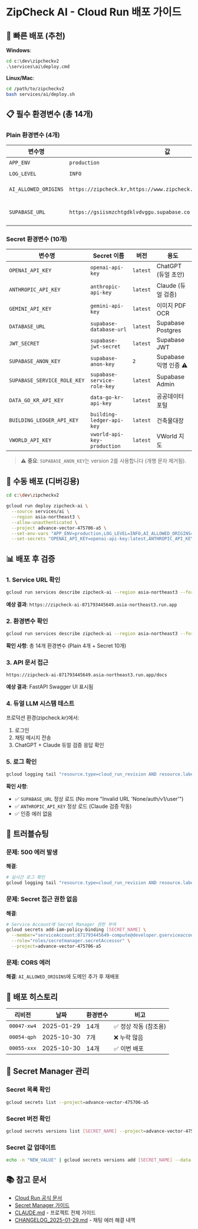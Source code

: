 # ZipCheck AI - Cloud Run 배포 가이드

## 🚀 빠른 배포 (추천)

**Windows**:
```cmd
cd c:\dev\zipcheckv2
.\services\ai\deploy.cmd
```

**Linux/Mac**:
```bash
cd /path/to/zipcheckv2
bash services/ai/deploy.sh
```

## 📋 필수 환경변수 (총 14개)

### Plain 환경변수 (4개)
| 변수명 | 값 | 설명 |
|--------|-----|------|
| `APP_ENV` | `production` | 운영 환경 |
| `LOG_LEVEL` | `INFO` | 로그 레벨 |
| `AI_ALLOWED_ORIGINS` | `https://zipcheck.kr,https://www.zipcheck.kr,http://localhost:3000` | CORS 허용 도메인 |
| `SUPABASE_URL` | `https://gsiismzchtgdklvdvggu.supabase.co` | Supabase 프로젝트 URL |

### Secret 환경변수 (10개)
| 변수명 | Secret 이름 | 버전 | 용도 |
|--------|-------------|------|------|
| `OPENAI_API_KEY` | `openai-api-key` | `latest` | ChatGPT (듀얼 초안) |
| `ANTHROPIC_API_KEY` | `anthropic-api-key` | `latest` | Claude (듀얼 검증) |
| `GEMINI_API_KEY` | `gemini-api-key` | `latest` | 이미지 PDF OCR |
| `DATABASE_URL` | `supabase-database-url` | `latest` | Supabase Postgres |
| `JWT_SECRET` | `supabase-jwt-secret` | `latest` | Supabase JWT |
| `SUPABASE_ANON_KEY` | `supabase-anon-key` | `2` | Supabase 익명 인증 ⚠️ |
| `SUPABASE_SERVICE_ROLE_KEY` | `supabase-service-role-key` | `latest` | Supabase Admin |
| `DATA_GO_KR_API_KEY` | `data-go-kr-api-key` | `latest` | 공공데이터포털 |
| `BUILDING_LEDGER_API_KEY` | `building-ledger-api-key` | `latest` | 건축물대장 |
| `VWORLD_API_KEY` | `vworld-api-key-production` | `latest` | VWorld 지도 |

> ⚠️ **중요**: `SUPABASE_ANON_KEY`는 version 2를 사용합니다 (개행 문자 제거됨).

## 🔧 수동 배포 (디버깅용)

```bash
cd c:\dev\zipcheckv2

gcloud run deploy zipcheck-ai \
  --source services/ai \
  --region asia-northeast3 \
  --allow-unauthenticated \
  --project advance-vector-475706-a5 \
  --set-env-vars "APP_ENV=production,LOG_LEVEL=INFO,AI_ALLOWED_ORIGINS=https://zipcheck.kr,https://www.zipcheck.kr,http://localhost:3000,SUPABASE_URL=https://gsiismzchtgdklvdvggu.supabase.co" \
  --set-secrets "OPENAI_API_KEY=openai-api-key:latest,ANTHROPIC_API_KEY=anthropic-api-key:latest,GEMINI_API_KEY=gemini-api-key:latest,DATABASE_URL=supabase-database-url:latest,JWT_SECRET=supabase-jwt-secret:latest,SUPABASE_ANON_KEY=supabase-anon-key:2,SUPABASE_SERVICE_ROLE_KEY=supabase-service-role-key:latest,DATA_GO_KR_API_KEY=data-go-kr-api-key:latest,BUILDING_LEDGER_API_KEY=building-ledger-api-key:latest,VWORLD_API_KEY=vworld-api-key-production:latest"
```

## 📊 배포 후 검증

### 1. Service URL 확인
```bash
gcloud run services describe zipcheck-ai --region asia-northeast3 --format="value(status.url)"
```

**예상 결과**: `https://zipcheck-ai-871793445649.asia-northeast3.run.app`

### 2. 환경변수 확인
```bash
gcloud run services describe zipcheck-ai --region asia-northeast3 --format="yaml(spec.template.spec.containers[0].env)"
```

**확인 사항**: 총 14개 환경변수 (Plain 4개 + Secret 10개)

### 3. API 문서 접근
```
https://zipcheck-ai-871793445649.asia-northeast3.run.app/docs
```

**예상 결과**: FastAPI Swagger UI 표시됨

### 4. 듀얼 LLM 시스템 테스트
프로덕션 환경(zipcheck.kr)에서:
1. 로그인
2. 채팅 메시지 전송
3. ChatGPT + Claude 듀얼 검증 응답 확인

### 5. 로그 확인
```bash
gcloud logging tail "resource.type=cloud_run_revision AND resource.labels.service_name=zipcheck-ai" --project=advance-vector-475706-a5
```

**확인 사항**:
- ✅ `SUPABASE_URL` 정상 로드 (No more "Invalid URL 'None/auth/v1/user'")
- ✅ `ANTHROPIC_API_KEY` 정상 로드 (Claude 검증 작동)
- ✅ 인증 에러 없음

## 🚨 트러블슈팅

### 문제: 500 에러 발생
**해결**:
```bash
# 실시간 로그 확인
gcloud logging tail "resource.type=cloud_run_revision AND resource.labels.service_name=zipcheck-ai" --project=advance-vector-475706-a5
```

### 문제: Secret 접근 권한 없음
**해결**:
```bash
# Service Account에 Secret Manager 권한 부여
gcloud secrets add-iam-policy-binding [SECRET_NAME] \
  --member="serviceAccount:871793445649-compute@developer.gserviceaccount.com" \
  --role="roles/secretmanager.secretAccessor" \
  --project=advance-vector-475706-a5
```

### 문제: CORS 에러
**해결**: `AI_ALLOWED_ORIGINS`에 도메인 추가 후 재배포

## 📝 배포 히스토리

| 리비전 | 날짜 | 환경변수 | 비고 |
|--------|------|---------|------|
| `00047-xw4` | 2025-01-29 | 14개 | ✅ 정상 작동 (참조용) |
| `00054-qph` | 2025-10-30 | 7개 | ❌ 누락 많음 |
| `00055-xxx` | 2025-10-30 | 14개 | ✅ 이번 배포 |

## 🔐 Secret Manager 관리

### Secret 목록 확인
```bash
gcloud secrets list --project=advance-vector-475706-a5
```

### Secret 버전 확인
```bash
gcloud secrets versions list [SECRET_NAME] --project=advance-vector-475706-a5
```

### Secret 값 업데이트
```bash
echo -n "NEW_VALUE" | gcloud secrets versions add [SECRET_NAME] --data-file=- --project=advance-vector-475706-a5
```

## 📚 참고 문서

- [Cloud Run 공식 문서](https://cloud.google.com/run/docs)
- [Secret Manager 가이드](https://cloud.google.com/secret-manager/docs)
- [CLAUDE.md](../../CLAUDE.md) - 프로젝트 전체 가이드
- [CHANGELOG_2025-01-29.md](../../docs/CHANGELOG_2025-01-29.md) - 채팅 에러 해결 내역
